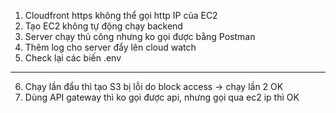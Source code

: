 1. Cloudfront https không thể gọi http IP của EC2
2. Tạo EC2 không tự động chạy backend
3. Server chạy thủ công nhưng ko gọi được bằng Postman
4. Thêm log cho server đẩy lên cloud watch
5. Check lại các biến .env

---

6. Chạy lần đẩu thì tạo S3 bị lỗi do block access
   -> chạy lần 2 OK
7. Dùng API gateway thì ko gọi được api, nhưng gọi qua ec2 ip thì OK
